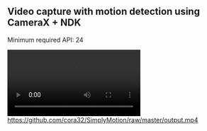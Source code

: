 ## Video capture with motion detection using CameraX + NDK

Minimum required API: 24

![Detection](output.mp4)
https://github.com/cora32/SimplyMotion/raw/master/output.mp4


